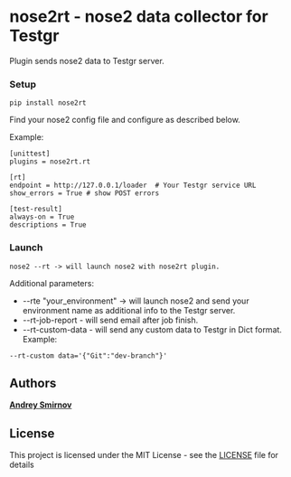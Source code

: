 # nose2rt - nose2 data collector for Testgr

Plugin sends nose2 data to Testgr server.

### Setup

```pip install nose2rt```

Find your nose2 config file and configure as described below.

Example:

```
[unittest]
plugins = nose2rt.rt

[rt]
endpoint = http://127.0.0.1/loader  # Your Testgr service URL
show_errors = True # show POST errors

[test-result]
always-on = True
descriptions = True

```
### Launch
```
nose2 --rt -> will launch nose2 with nose2rt plugin.
```

Additional parameters: 

* --rte "your_environment" -> will launch nose2 and send your environment name as additional info to the Testgr server. 
* --rt-job-report - will send email after job finish.
* --rt-custom-data - will send any custom data to Testgr in Dict format. Example:
```
--rt-custom data='{"Git":"dev-branch"}'
```

## Authors

[**Andrey Smirnov**](https://github.com/and-sm)

## License

This project is licensed under the MIT License - see the [LICENSE](LICENSE) file for details


